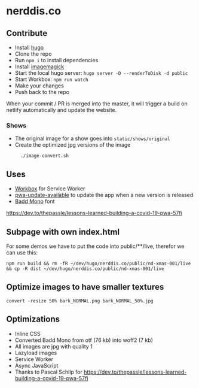 # nerddis.co

## Contribute

- Install [hugo](https://gohugo.io/getting-started/installing/)
- Clone the repo
- Run `npm i` to install dependencies
- Install [imagemagick](https://imagemagick.org/script/download.php)
- Start the local hugo server: `hugo server -D --renderToDisk -d public`
- Start Workbox: `npm run watch`
- Make your changes
- Push back to the repo

When your commit / PR is merged into the master, it will trigger a build on netlify automatically and update the website.

### Shows

- The original image for a show goes into `static/shows/original`
- Create the optimized jpg versions of the image
  ```
    ./image-convert.sh
  ```

## Uses

- [Workbox](https://developers.google.com/web/tools/workbox/guides/generate-service-worker/cli) for Service Worker
- [pwa-update-available](https://github.com/thepassle/pwa-helpers#pwa-update-available) to update the app when a new version is released
- [Badd Mono](https://paulconley.works/badd-mono/) font

https://dev.to/thepassle/lessons-learned-building-a-covid-19-pwa-57fi

## Subpage with own index.html

For some demos we have to put the code into public/\*\*/live, therefor we can use this:

```
npm run build && rm -fR ~/dev/hugo/nerddis.co/public/nd-xmas-001/live && cp -R dist ~/dev/hugo/nerddis.co/public/nd-xmas-001/live
```

## Optimize images to have smaller textures

```
convert -resize 50% bark_NORMAL.png bark_NORMAL_50%.jpg
```

## Optimizations

- Inline CSS
- Converted Badd Mono from otf (76 kb) into woff2 (7 kb)
- All images are jpg with quality 1
- Lazyload images
- Service Worker
- Async JavaScript
- Thanks to Pascal Schilp for https://dev.to/thepassle/lessons-learned-building-a-covid-19-pwa-57fi
